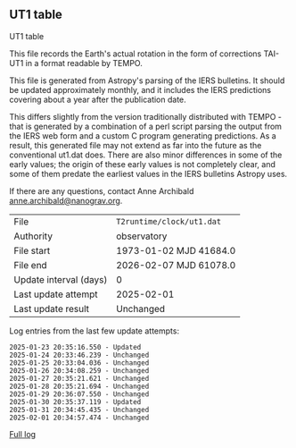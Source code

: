 
## UT1 table

UT1 table

This file records the Earth's actual rotation in the form of
corrections TAI-UT1 in a format readable by TEMPO.

This file is generated from Astropy's parsing of the IERS
bulletins. It should be updated approximately monthly, and it
includes the IERS predictions covering about a year after the
publication date.

This differs slightly from the version traditionally distributed
with TEMPO - that is generated by a combination of a perl script
parsing the output from the IERS web form and a custom C program
generating predictions. As a result, this generated file may not
extend as far into the future as the conventional ut1.dat does.
There are also minor differences in some of the early values; the
origin of these early values is not completely clear, and some of
them predate the earliest values in the IERS bulletins Astropy uses.

If there are any questions, contact Anne Archibald
<anne.archibald@nanograv.org>.

|     |     |
|:--- |:--- |
| File | `T2runtime/clock/ut1.dat` |
| Authority | observatory |
| File start | 1973-01-02 MJD 41684.0 |
| File end | 2026-02-07 MJD 61078.0 |
| Update interval (days) | 0 |
| Last update attempt | 2025-02-01 |
| Last update result | Unchanged |

Log entries from the last few update attempts:
```
2025-01-23 20:35:16.550 - Updated
2025-01-24 20:33:46.239 - Unchanged
2025-01-25 20:33:04.036 - Unchanged
2025-01-26 20:34:08.259 - Unchanged
2025-01-27 20:35:21.621 - Unchanged
2025-01-28 20:35:21.694 - Unchanged
2025-01-29 20:36:07.550 - Unchanged
2025-01-30 20:35:37.119 - Updated
2025-01-31 20:34:45.435 - Unchanged
2025-02-01 20:34:57.474 - Unchanged
```
[Full log](https://raw.githubusercontent.com/ipta/pulsar-clock-corrections/main/log/T2runtime/clock/ut1.dat.log)
